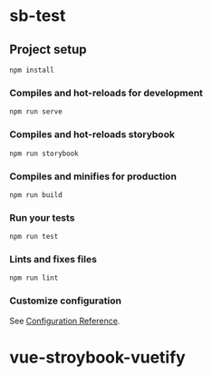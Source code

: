 # sb-test

## Project setup
```
npm install
```

### Compiles and hot-reloads for development
```
npm run serve
```
### Compiles and hot-reloads storybook
```
npm run storybook
```

### Compiles and minifies for production
```
npm run build
```

### Run your tests
```
npm run test
```

### Lints and fixes files
```
npm run lint
```

### Customize configuration
See [Configuration Reference](https://cli.vuejs.org/config/).
# vue-stroybook-vuetify
